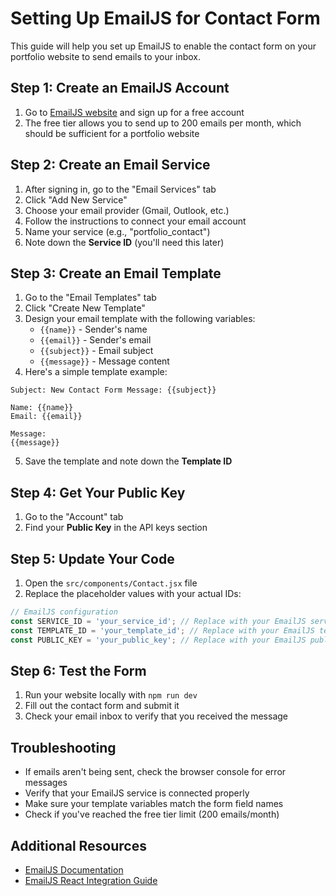 # Setting Up EmailJS for Contact Form

This guide will help you set up EmailJS to enable the contact form on your portfolio website to send emails to your inbox.

## Step 1: Create an EmailJS Account

1. Go to [EmailJS website](https://www.emailjs.com/) and sign up for a free account
2. The free tier allows you to send up to 200 emails per month, which should be sufficient for a portfolio website

## Step 2: Create an Email Service

1. After signing in, go to the "Email Services" tab
2. Click "Add New Service"
3. Choose your email provider (Gmail, Outlook, etc.)
4. Follow the instructions to connect your email account
5. Name your service (e.g., "portfolio_contact")
6. Note down the **Service ID** (you'll need this later)

## Step 3: Create an Email Template

1. Go to the "Email Templates" tab
2. Click "Create New Template"
3. Design your email template with the following variables:
   - `{{name}}` - Sender's name
   - `{{email}}` - Sender's email
   - `{{subject}}` - Email subject
   - `{{message}}` - Message content
4. Here's a simple template example:

```
Subject: New Contact Form Message: {{subject}}

Name: {{name}}
Email: {{email}}

Message:
{{message}}
```

5. Save the template and note down the **Template ID**

## Step 4: Get Your Public Key

1. Go to the "Account" tab
2. Find your **Public Key** in the API keys section

## Step 5: Update Your Code

1. Open the `src/components/Contact.jsx` file
2. Replace the placeholder values with your actual IDs:

```javascript
// EmailJS configuration
const SERVICE_ID = 'your_service_id'; // Replace with your EmailJS service ID
const TEMPLATE_ID = 'your_template_id'; // Replace with your EmailJS template ID
const PUBLIC_KEY = 'your_public_key'; // Replace with your EmailJS public key
```

## Step 6: Test the Form

1. Run your website locally with `npm run dev`
2. Fill out the contact form and submit it
3. Check your email inbox to verify that you received the message

## Troubleshooting

- If emails aren't being sent, check the browser console for error messages
- Verify that your EmailJS service is connected properly
- Make sure your template variables match the form field names
- Check if you've reached the free tier limit (200 emails/month)

## Additional Resources

- [EmailJS Documentation](https://www.emailjs.com/docs/)
- [EmailJS React Integration Guide](https://www.emailjs.com/docs/examples/reactjs/)
